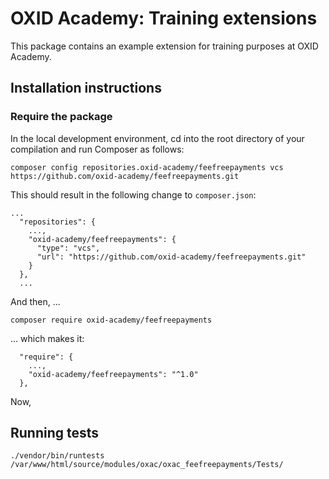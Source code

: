 # OXID Academy: Training extensions

This package contains an example extension for training purposes at OXID Academy. 

## Installation instructions

### Require the package

In the local development environment, cd into the root directory of your compilation
and run Composer as follows:
 
```
composer config repositories.oxid-academy/feefreepayments vcs https://github.com/oxid-academy/feefreepayments.git
```

This should result in the following change to `composer.json`:
```
...
  "repositories": {
    ...,
    "oxid-academy/feefreepayments": {
      "type": "vcs",
      "url": "https://github.com/oxid-academy/feefreepayments.git"
    }
  },
  ...
```

And then, ...
```
composer require oxid-academy/feefreepayments
```

... which makes it:
```
  "require": {
    ...,
    "oxid-academy/feefreepayments": "^1.0"
  },
```

Now, 

## Running tests
`./vendor/bin/runtests /var/www/html/source/modules/oxac/oxac_feefreepayments/Tests/`
